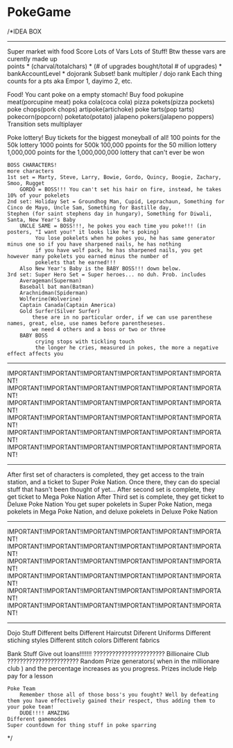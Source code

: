 PokeGame
========
/*IDEA BOX
***************************************
Super market with food
Score
    Lots of Vars
    Lots of Stuff! Btw thesse vars are curently made up  
    points * (charval/totalchars) * (# of upgrades bought/total # of upgrades) *  bankAccountLevel * dojorank
        Subset!
            bank multipler / dojo rank
            Each thing counts for a pts aka Empor 1, dayimo 2, etc.

Food!
    You cant poke on a empty stomach! Buy food
        pokupine meat(porcupine meat)
        poka cola(coca cola)
        pizza pokets(pizza pockets)
        poke chops(pork chops)
        artipoke(artichoke)
        poke tarts(pop tarts)
        pokecorn(popcorn)
        poketato(potato)
        jalapeno pokers(jalapeno poppers)
Transition sets
multiplayer

Poke lottery!
    Buy tickets for the biggest moneyball of all!
        100 points for the 50k lottery
        1000 points for 500k
        100,000 ppoints for the 50 million lottery
        1,000,000 points for the 1,000,000,000 lottery that can't ever be won
        
    BOSS CHARACTERS!
    more characters
    1st set = Marty, Steve, Larry, Bowie, Gordo, Quincy, Boogie, Zachary, Smoo, Rugget
        GORDO = BOSS!!! You can't set his hair on fire, instead, he takes 10% of your pokelets
    2nd set: Holiday Set = Groundhog Man, Cupid, Leprachaun, Something for Cinco de Mayo, Uncle Sam, Something for Bastille day,              Stephen (for saint stephens day in hungary), Something for Diwali, Santa, New Year's Baby
        UNCLE SAME = BOSS!!!, he pokes you each time you poke!!! (in posters, "I want you!" it looks like he's poking)
             You lose pokelets when he pokes you, he has same generator minus one so if you have sharpened nails, he has nothing
             if you have wolf pack, he has sharpened nails, you get however many pokelets you earned minus the number of
             pokelets that he earned!!!
        Also New Year's Baby is the BABY BOSS!!! down below.
    3rd set: Super Hero Set = Super heroes... no duh. Prob. includes 
        Averageman(Superman)
        Baseball bat man(Batman)
        Arachnidman(Spiderman)
        Wolferine(Wolverine)
        Captain Canada(Captain America)
        Gold Surfer(Silver Surfer)
            these are in no particular order, if we can use parenthese names, great, else, use names before parentheseses.
            we need 4 others and a boss or two or three
        BABY BOSS
             crying stops with tickling touch
             the longer he cries, measured in pokes, the more a negative effect affects you
             
************************************************************
IMPORTANT!IMPORTANT!IMPORTANT!IMPORTANT!IMPORTANT!IMPORTANT!
IMPORTANT!IMPORTANT!IMPORTANT!IMPORTANT!IMPORTANT!IMPORTANT!
IMPORTANT!IMPORTANT!IMPORTANT!IMPORTANT!IMPORTANT!IMPORTANT!
IMPORTANT!IMPORTANT!IMPORTANT!IMPORTANT!IMPORTANT!IMPORTANT!
IMPORTANT!IMPORTANT!IMPORTANT!IMPORTANT!IMPORTANT!IMPORTANT!
IMPORTANT!IMPORTANT!IMPORTANT!IMPORTANT!IMPORTANT!IMPORTANT!
************************************************************
After first set of characters is completed, they get access to the train station, and a ticket to Super Poke Nation.
Once there, they can do special stuff that hasn't been thought of yet...
After second set is complete, they get ticket to Mega Poke Nation
After Third set is complete, they get ticket to Deluxe Poke Nation
You get super pokelets in Super Poke Nation, mega pokelets in Mega Poke Nation, and deluxe pokelets in Deluxe Poke Nation
************************************************************
IMPORTANT!IMPORTANT!IMPORTANT!IMPORTANT!IMPORTANT!IMPORTANT!
IMPORTANT!IMPORTANT!IMPORTANT!IMPORTANT!IMPORTANT!IMPORTANT!
IMPORTANT!IMPORTANT!IMPORTANT!IMPORTANT!IMPORTANT!IMPORTANT!
IMPORTANT!IMPORTANT!IMPORTANT!IMPORTANT!IMPORTANT!IMPORTANT!
IMPORTANT!IMPORTANT!IMPORTANT!IMPORTANT!IMPORTANT!IMPORTANT!
IMPORTANT!IMPORTANT!IMPORTANT!IMPORTANT!IMPORTANT!IMPORTANT!
************************************************************

Dojo Stuff
    Different belts
    Different Haircutst
    Diferent Uniforms
    Different stiching styles
    Different stitch colors
    Different fabrics

Bank Stuff
Give out loans!!!!!!!
    ???????????????????????
    Billionaire Club
    ???????????????????????
    Random Prize generators( when in the millionare club ) and the percentage increases as you progress. Prizes include
        Help pay for a lesson
        
    Poke Team
        Remember those all of those boss's you fought? Well by defeating them you have effectively gained their respect, thus adding them to your poke team!
        DUDE!!!! AMAZING
    Different gamemodes
    Super countdown for thing stuff in poke sparring
*/
